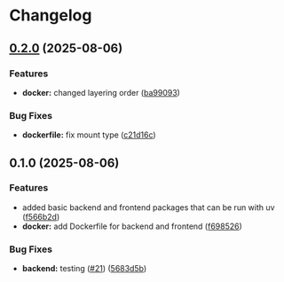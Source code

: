 # Changelog

## [0.2.0](https://github.com/kuba-b-labs/CD-playground/compare/frontend-v0.1.0...frontend-v0.2.0) (2025-08-06)


### Features

* **docker:** changed layering order ([ba99093](https://github.com/kuba-b-labs/CD-playground/commit/ba990933e75b08460483992f06df5bcc9713d533))


### Bug Fixes

* **dockerfile:** fix mount type ([c21d16c](https://github.com/kuba-b-labs/CD-playground/commit/c21d16ca01435745a7103b7b4b0463aef19722f8))

## 0.1.0 (2025-08-06)


### Features

* added basic backend and frontend packages that can be run with uv ([f566b2d](https://github.com/kuba-b-labs/CD-playground/commit/f566b2d10f363729c7f28ab11047119032941793))
* **docker:** add Dockerfile for backend and frontend ([f698526](https://github.com/kuba-b-labs/CD-playground/commit/f69852633183ec48f8a6c38bf6b9aafe09f6f1f0))


### Bug Fixes

* **backend:** testing ([#21](https://github.com/kuba-b-labs/CD-playground/issues/21)) ([5683d5b](https://github.com/kuba-b-labs/CD-playground/commit/5683d5b1a7661a86fa2e197c9659c231d330b854))
